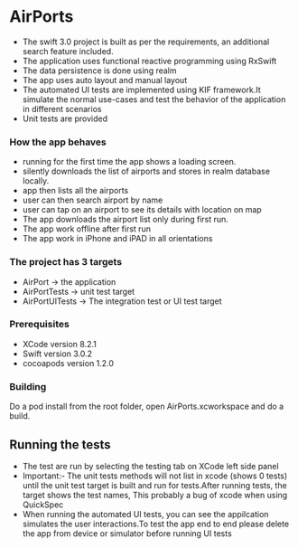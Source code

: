 # AirPorts

* The swift 3.0 project is built as per the requirements, an additional search feature included. 
* The application uses functional reactive programming using RxSwift
* The data persistence is done using realm
* The app uses auto layout and manual layout 
* The automated UI tests are implemented using KIF framework.It simulate the normal use-cases
  and test the behavior of the application in different scenarios
* Unit tests are provided


### How the app behaves

* running for the first time the app shows a loading screen. 
* silently downloads the list of airports and stores in realm database locally.
* app then lists all the airports 
* user can then search airport by name
* user can tap on an airport to see its details with location on map
* The app downloads the airport list only during first run.
* The app work offline after first run
* The app work in iPhone and iPAD in all orientations

### The project has 3 targets

* AirPort -> the application
* AirPortTests -> unit test target
* AirPortUITests -> The integration test  or UI test target


### Prerequisites

* XCode version 8.2.1
* Swift version 3.0.2
* cocoapods version 1.2.0

### Building

Do a pod install from the root folder, open AirPorts.xcworkspace and do a build.


## Running the tests

* The  test are run by selecting the testing tab on XCode left side panel
* Important:- The unit tests methods will not list in xcode (shows 0 tests) until the unit test target is built and run for tests.After running tests, the target shows the test names, This probably a bug of xcode when using QuickSpec
* When running the automated UI tests, you can see the appilcation simulates the user interactions.To test the app end to end please delete the app from device or simulator before running UI tests

 
